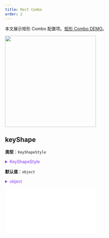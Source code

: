 ```yaml
---
title: Rect Combo
order: 2
---
```


本文展示矩形 Combo 配置项。[矩形 Combo DEMO](/zh/examples/item/defaultCombos/#rect)。

<img src="https://mdn.alipayobjects.com/huamei_qa8qxu/afts/img/A*PKtgSZzmb3YAAAAAAAAAAAAADmJ7AQ/original" width=300 />

## keyShape

**类型**：`KeyShapeStyle`

<details>

<summary style="color: #873bf4; cursor: pointer">KeyShapeStyle</summary>

```typescript
type KeyShapeStyle = StyleProps &
  {
    /**
     * 矩形的宽度
     */
    width: number,
    /**
     * 矩形的高度
     */
    height: number,
  };

```


其中，相关的图形样式参考 [Rect 图形样式](../shape/RectStyleProps.zh.md)。

</details>

**默认值**：`object`

<details>

<summary style="color: #873bf4; cursor: pointer">object</summary>

```json
{
  "width": "32",
  "height": "32"
}

```
</details>



<embed src="../../../common/ComboShapeStyles.zh.md"></embed>
